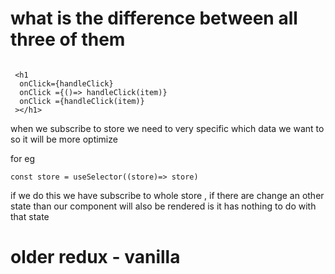 # what is the difference between all three of them

```

 <h1
  onClick={handleClick}
  onClick ={()=> handleClick(item)}
  onClick ={handleClick(item)}
 ></h1>

```

when we subscribe to store we need to very specific which data we want to so it will be more optimize

for eg

```
const store = useSelector((store)=> store)
```

if we do this we have subscribe to whole store , if there are change an other state than our component will also be rendered is it has nothing to do with that state

# older redux - vanilla
